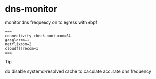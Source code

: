 # dns-monitor
monitor dns frequency on tc egress with ebpf

```
===
connectivity-checkubuntucom=24
googlecom=1
netflixcom=2
cloudflarecom=1
===
```
> [!TIP]
> do disable systemd-resolved cache to calculate accurate dns frequency
